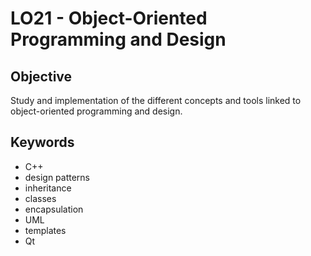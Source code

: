 # LO21 - Object-Oriented Programming and Design

## Objective
Study and implementation of the different concepts and tools linked to object-oriented programming and design.

## Keywords
  * C++
  * design patterns
  * inheritance
  * classes
  * encapsulation
  * UML
  * templates
  * Qt